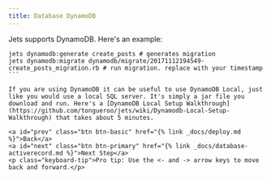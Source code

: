 ```yaml
---
title: Database DynamoDB
---
```


Jets supports DynamoDB. Here's an example:

````
jets dynamodb:generate create_posts # generates migration
jets dynamodb:migrate dynamodb/migrate/20171112194549-create_posts_migration.rb # run migration. replace with your timestamp
```

If you are using DynamoDB it can be useful to use DynamoDB Local, just like you would use a local SQL server. It's simply a jar file you download and run. Here's a [DynamoDB Local Setup Walkthrough](https://github.com/tongueroo/jets/wiki/Dynamodb-Local-Setup-Walkthrough) that takes about 5 minutes.

<a id="prev" class="btn btn-basic" href="{% link _docs/deploy.md %}">Back</a>
<a id="next" class="btn btn-primary" href="{% link _docs/database-activerecord.md %}">Next Step</a>
<p class="keyboard-tip">Pro tip: Use the <- and -> arrow keys to move back and forward.</p>

